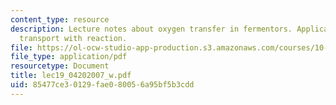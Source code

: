 ```yaml
---
content_type: resource
description: Lecture notes about oxygen transfer in fermentors. Applications of gas-liquid
  transport with reaction.
file: https://ol-ocw-studio-app-production.s3.amazonaws.com/courses/10-37-chemical-and-biological-reaction-engineering-spring-2007/85477ce30129fae080056a95bf5b3cdd_lec19_04202007_w.pdf
file_type: application/pdf
resourcetype: Document
title: lec19_04202007_w.pdf
uid: 85477ce3-0129-fae0-8005-6a95bf5b3cdd
---
```

